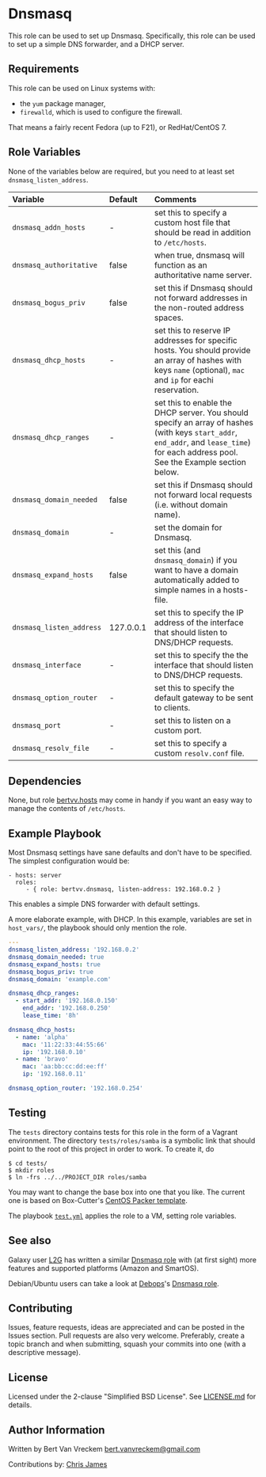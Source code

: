 # Dnsmasq

This role can be used to set up Dnsmasq. Specifically, this role can be used to set up a simple DNS forwarder, and a DHCP server.

## Requirements

This role can be used on Linux systems with:

* the `yum` package manager,
* `firewalld`, which is used to configure the firewall.

That means a fairly recent Fedora (up to F21), or RedHat/CentOS 7.

## Role Variables

None of the variables below are required, but you need to at least set `dnsmasq_listen_address`.

| Variable                 | Default   | Comments                                                                                                                                                                               |
| :---                     | :---      | :---                                                                                                                                                                                   |
| `dnsmasq_addn_hosts`     | -         | set this to specify a custom host file that should be read in addition to `/etc/hosts`.                                                                                                |
| `dnsmasq_authoritative`  | false     | when true, dnsmasq will function as an authoritative name server.                                                                                                                      |
| `dnsmasq_bogus_priv`     | false     | set this if Dnsmasq should not forward addresses in the non-routed address spaces.                                                                                                     |
| `dnsmasq_dhcp_hosts`     | -         | set this to reserve IP addresses for specific hosts. You should provide an array of hashes with keys `name` (optional), `mac` and `ip` for eachi reservation.                          |
| `dnsmasq_dhcp_ranges`    | -         | set this to enable the DHCP server. You should specify an array of hashes (with keys `start_addr`, `end_addr`, and `lease_time`) for each address pool. See the Example section below. |
| `dnsmasq_domain_needed`  | false     | set this if Dnsmasq should not forward local requests (i.e. without domain name).                                                                                                      |
| `dnsmasq_domain`         | -         | set the domain for Dnsmasq.                                                                                                                                                            |
| `dnsmasq_expand_hosts`   | false     | set this (and `dnsmasq_domain`) if you want to have a domain automatically added to simple names in a hosts-file.                                                                      |
| `dnsmasq_listen_address` | 127.0.0.1 | set this to specify the IP address of the interface that should listen to DNS/DHCP requests.                                                                                           |
| `dnsmasq_interface` | -              | set this to specify the the interface that should listen to DNS/DHCP requests.                                                                                           |
| `dnsmasq_option_router`  | -         | set this to specify the default gateway to be sent to clients.                                                                                                                         |
| `dnsmasq_port`           | -         | set this to listen on a custom port.                                                                                                                                                   |
| `dnsmasq_resolv_file`    | -         | set this to specify a custom `resolv.conf` file.                                                                                                                                       |

## Dependencies

None, but role [bertvv.hosts](https://galaxy.ansible.com/list#/roles/4617) may come in handy if you want an easy way to manage the contents of `/etc/hosts`.

## Example Playbook

Most Dnsmasq settings have sane defaults and don't have to be specified. The simplest configuration would be:

    - hosts: server
      roles:
         - { role: bertvv.dnsmasq, listen-address: 192.168.0.2 }

This enables a simple DNS forwarder with default settings.

A more elaborate example, with DHCP. In this example, variables are set in `host_vars/`, the playbook should only mention the role.

```Yaml
---
dnsmasq_listen_address: '192.168.0.2'
dnsmasq_domain_needed: true
dnsmasq_expand_hosts: true
dnsmasq_bogus_priv: true
dnsmasq_domain: 'example.com'

dnsmasq_dhcp_ranges:
  - start_addr: '192.168.0.150'
    end_addr: '192.168.0.250'
    lease_time: '8h'

dnsmasq_dhcp_hosts:
  - name: 'alpha'
    mac: '11:22:33:44:55:66'
    ip: '192.168.0.10'
  - name: 'bravo'
    mac: 'aa:bb:cc:dd:ee:ff'
    ip: '192.168.0.11'

dnsmasq_option_router: '192.168.0.254'
```

## Testing

The `tests` directory contains tests for this role in the form of a Vagrant environment. The directory `tests/roles/samba` is a symbolic link that should point to the root of this project in order to work. To create it, do

```ShellSession
$ cd tests/
$ mkdir roles
$ ln -frs ../../PROJECT_DIR roles/samba
```

You may want to change the base box into one that you like. The current one is based on Box-Cutter's [CentOS Packer template](https://github.com/boxcutter/centos).

The playbook [`test.yml`](tests/test.yml) applies the role to a VM, setting role variables.

## See also

Galaxy user [L2G](https://galaxy.ansible.com/list#/users/11257) has written a similar [Dnsmasq role](https://galaxy.ansible.com/list#/roles/3030) with (at first sight) more features and supported platforms (Amazon and SmartOS).

Debian/Ubuntu users can take a look at [Debops](https://galaxy.ansible.com/list#/users/6081)'s [Dnsmasq role](https://galaxy.ansible.com/list#/roles/1561).

## Contributing

Issues, feature requests, ideas are appreciated and can be posted in the Issues section. Pull requests are also very welcome. Preferably, create a topic branch and when submitting, squash your commits into one (with a descriptive message).

## License

Licensed under the 2-clause "Simplified BSD License". See [LICENSE.md](/LICENSE.md) for details.

## Author Information

Written by Bert Van Vreckem <bert.vanvreckem@gmail.com>

Contributions by: [Chris James](https://github.com/etcet)
